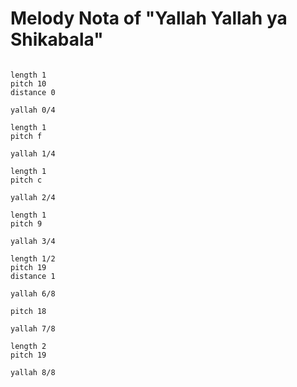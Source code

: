 # Melody Nota of "Yallah Yallah ya Shikabala"

```scenario oscilla

length 1
pitch 10
distance 0

yallah 0/4

length 1
pitch f

yallah 1/4

length 1
pitch c

yallah 2/4

length 1
pitch 9

yallah 3/4

length 1/2
pitch 19
distance 1

yallah 6/8

pitch 18

yallah 7/8

length 2
pitch 19

yallah 8/8

```
